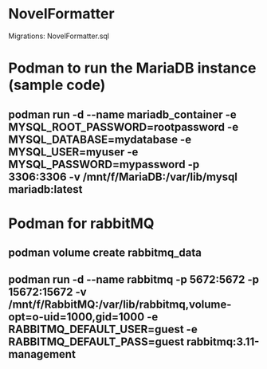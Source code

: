 # NovelFormatter
Migrations: NovelFormatter.sql

# Podman to run the MariaDB instance (sample code)
## podman run -d --name mariadb_container -e MYSQL_ROOT_PASSWORD=rootpassword -e MYSQL_DATABASE=mydatabase -e MYSQL_USER=myuser -e MYSQL_PASSWORD=mypassword -p 3306:3306 -v /mnt/f/MariaDB:/var/lib/mysql mariadb:latest

# Podman for rabbitMQ
## podman volume create rabbitmq_data
## podman run -d --name rabbitmq -p 5672:5672 -p 15672:15672 -v /mnt/f/RabbitMQ:/var/lib/rabbitmq,volume-opt=o-uid=1000,gid=1000 -e RABBITMQ_DEFAULT_USER=guest -e RABBITMQ_DEFAULT_PASS=guest rabbitmq:3.11-management
